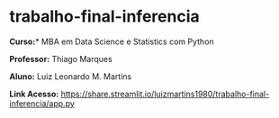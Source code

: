 # trabalho-final-inferencia


**Curso:*** MBA em Data Science e Statistics com Python

**Professor:** Thiago Marques

**Aluno:** Luiz Leonardo M. Martins

**Link Acesso:** https://share.streamlit.io/luizmartins1980/trabalho-final-inferencia/app.py